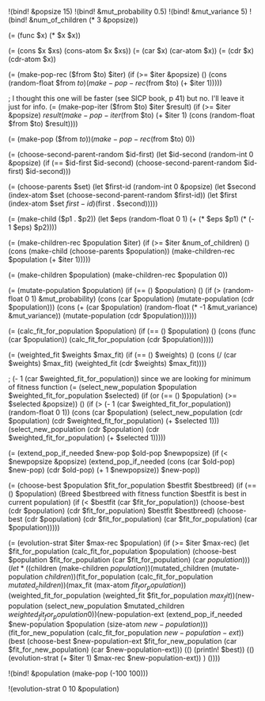!(bind! &popsize 15)
!(bind! &mut_probability 0.5)
!(bind! &mut_variance 5)
!(bind! &num_of_children (* 3 &popsize))

(= (func $x) (* $x $x))

(= (cons $x $xs) (cons-atom $x $xs))
(= (car $x) (car-atom $x))
(= (cdr $x) (cdr-atom $x))

(= (make-pop-rec ($from $to) $iter)
    (if (>= $iter &popsize)
        ()
        (cons (random-float $from $to) (make-pop-rec ($from $to) (+ $iter 1)))))

; I thought this one will be faster (see SICP book, p 41) but no. I'll leave it just for info.
(= (make-pop-iter ($from $to) $iter $result)
    (if (>= $iter &popsize)
        $result
        (make-pop-iter ($from $to) (+ $iter 1) (cons (random-float $from $to) $result))))

(= (make-pop ($from $to))
    (make-pop-rec ($from $to) 0))

(= (choose-second-parent-random $id-first)
    (let $id-second (random-int 0 &popsize)
        (if (== $id-first $id-second)
            (choose-second-parent-random $id-first)
            $id-second)))

(= (choose-parents $set)
    (let $first-id (random-int 0 &popsize)
        (let $second (index-atom $set (choose-second-parent-random $first-id))
            (let $first (index-atom $set $first-id)
                ($first . $second)))))

(= (make-child ($p1 . $p2))
    (let $eps (random-float 0 1)
        (+ (* $eps $p1) (* (- 1 $eps) $p2))))

(= (make-children-rec $population $iter)
    (if (>= $iter &num_of_children)
        ()
        (cons (make-child (choose-parents $population)) (make-children-rec $population (+ $iter 1)))))

(= (make-children $population)
    (make-children-rec $population 0))

(= (mutate-population $population)
    (if (== () $population)
        ()
        (if (> (random-float 0 1) &mut_probability)
            (cons (car $population) (mutate-population (cdr $population)))
            (cons (+ (car $population) (random-float (* -1 &mut_variance) &mut_variance)) (mutate-population (cdr $population))))))

(= (calc_fit_for_population $population)
    (if (== () $population)
        ()
        (cons (func (car $population)) (calc_fit_for_population (cdr $population)))))

(= (weighted_fit $weights $max_fit)
    (if (== () $weights)
        ()
        (cons (/ (car $weights) $max_fit) (weighted_fit (cdr $weights) $max_fit))))

; (- 1 (car $weighted_fit_for_population)) since we are looking for minimum of fitness function
(= (select_new_population $population $weighted_fit_for_population $selected)
    (if (or (== () $population) (>= $selected &popsize))
        ()
        (if (> (- 1 (car $weighted_fit_for_population)) (random-float 0 1))
            (cons (car $population) (select_new_population (cdr $population) (cdr $weighted_fit_for_population) (+ $selected 1)))
            (select_new_population (cdr $population) (cdr $weighted_fit_for_population) (+ $selected 1)))))

(= (extend_pop_if_needed $new-pop $old-pop $newpopsize)
    (if (< $newpopsize &popsize)
        (extend_pop_if_needed (cons (car $old-pop) $new-pop) (cdr $old-pop) (+ 1 $newpopsize))
        $new-pop))

(= (choose-best $population $fit_for_population $bestfit $bestbreed)
    (if (== () $population)
        (Breed $bestbreed with fitness function $bestfit is best in current population)
        (if (< $bestfit (car $fit_for_population))
            (choose-best (cdr $population) (cdr $fit_for_population) $bestfit $bestbreed)
            (choose-best (cdr $population) (cdr $fit_for_population) (car $fit_for_population) (car $population)))))

(= (evolution-strat $iter $max-rec $population)
    (if (>= $iter $max-rec)
        (let $fit_for_population (calc_fit_for_population $population)
            (choose-best $population $fit_for_population (car $fit_for_population) (car $population)))
        (let*
            (
                ($children (make-children $population))
                ($mutated_children (mutate-population $children))
                ($fit_for_population (calc_fit_for_population $mutated_children))
                ($max_fit (max-atom $fit_for_population))
                ($weighted_fit_for_population (weighted_fit $fit_for_population $max_fit))
                ($new-population (select_new_population $mutated_children $weighted_fit_for_population 0))
                ($new-population-ext (extend_pop_if_needed $new-population $population (size-atom $new-population)))
                ($fit_for_new_population (calc_fit_for_population $new-population-ext))
                ($best (choose-best $new-population-ext $fit_for_new_population (car $fit_for_new_population) (car $new-population-ext)))
                (() (println! $best))
                (() (evolution-strat (+ $iter 1) $max-rec $new-population-ext))
            )
            ())))

!(bind! &population (make-pop (-100 100)))

!(evolution-strat 0 10 &population)
